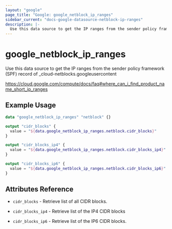 ```yaml
---
layout: "google"
page_title: "Google: google_netblock_ip_ranges"
sidebar_current: "docs-google-datasource-netblock-ip-ranges"
description: |-
  Use this data source to get the IP ranges from the sender policy framework (SPF) record of \_cloud-netblocks.googleusercontent.com
---
```


# google_netblock_ip_ranges

Use this data source to get the IP ranges from the sender policy framework (SPF) record of \_cloud-netblocks.googleusercontent

https://cloud.google.com/compute/docs/faq#where_can_i_find_product_name_short_ip_ranges

## Example Usage

```tf
data "google_netblock_ip_ranges" "netblock" {}

output "cidr_blocks" {
  value = "${data.google_netblock_ip_ranges.netblock.cidr_blocks}"
}

output "cidr_blocks_ip4" {
  value = "${data.google_netblock_ip_ranges.netblock.cidr_blocks_ip4}"
}

output "cidr_blocks_ip6" {
  value = "${data.google_netblock_ip_ranges.netblock.cidr_blocks_ip6}"
}
```

## Attributes Reference

* `cidr_blocks` - Retrieve list of all CIDR blocks.

* `cidr_blocks_ip4` - Retrieve list of the IP4 CIDR blocks

* `cidr_blocks_ip6` - Retrieve list of the IP6 CIDR blocks.
